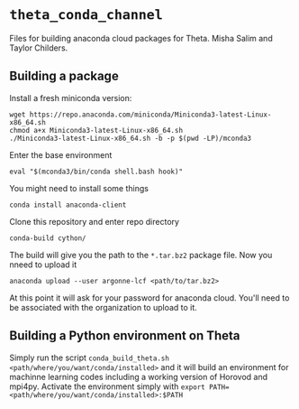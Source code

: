 # `theta_conda_channel`
Files for building anaconda cloud packages for Theta.
Misha Salim and Taylor Childers.

## Building a package

Install a fresh miniconda version:
```
wget https://repo.anaconda.com/miniconda/Miniconda3-latest-Linux-x86_64.sh
chmod a+x Miniconda3-latest-Linux-x86_64.sh
./Miniconda3-latest-Linux-x86_64.sh -b -p $(pwd -LP)/mconda3
```

Enter the base environment
```
eval "$(mconda3/bin/conda shell.bash hook)"
```

You might need to install some things
```
conda install anaconda-client
```

Clone this repository and enter repo directory
```
conda-build cython/
```

The build will give you the path to the `*.tar.bz2` package file. Now you nneed to upload it
```
anaconda upload --user argonne-lcf <path/to/tar.bz2>
```

At this point it will ask for your password for anaconda cloud. You'll need to be associated with the organization to upload to it.

## Building a Python environment on Theta

Simply run the script `conda_build_theta.sh <path/where/you/want/conda/installed>` and it will build an environment for machinne learning codes including a working version of Horovod and mpi4py. Activate the environment simply with `export PATH=<path/where/you/want/conda/installed>:$PATH`


